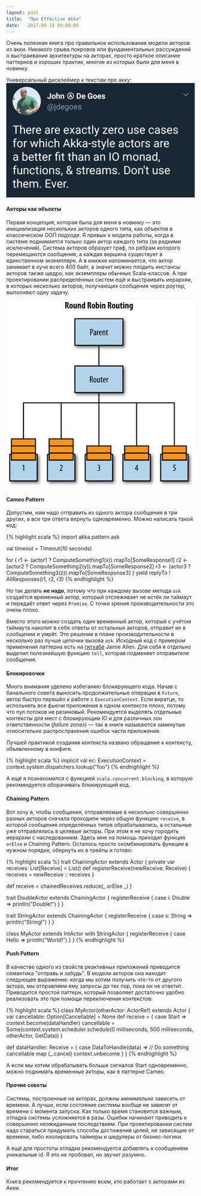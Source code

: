 ```yaml
---
layout: post
title:  "Про Effective Akka"
date:   2017-09-18 00:00:00
---
```


Очень полезная книга про правильное использование модели акторов из акки. Никакого срыва покровов или фундаментальных рассуждений о выстраивании архитектуры на акторах, просто краткое описание паттернов и хороших практик, многие из которых были для меня в новинку.

Универсальный дисклеймер к текстам про акку:
![](/assets/images/effective-akka/degoes-c.jpg)

#### Акторы как объекты

Первая концепция, которая была для меня в новинку &mdash; это инициализация нескольких акторов одного типа, как объектов в классическом ООП подходе. Я привык к модели работы, когда в системе поднимается только один актор каждого типа (за редкими исключения). Система акторов образует граф, по рёбрам которого перемещаются сообщения, а каждая вершина существует в единственном экземпляре. А в книжке напоминается, что актор занимает в куче всего 400 байт, а значит можно плодить инстансы акторов также щедро, как экземпляры обычных Scala-классов. А при проектировании распределённых систем ещё и выстраивать иерархии, в которых несколько акторов, получающих сообщения через роутер, выполняют одну задачу.

![](/assets/images/effective-akka/round-robin.png)

#### Cameo Pattern

Допустим, нам надо отправить из одного актора сообщения в три других, а все три ответа вернуть одновременно. Можно написать такой код:

{% highlight scala %}
import akka.pattern.ask

val timeout = Timeout(10 seconds)

for {
  r1 <- (actor1 ? ComputeSomething1(x)).mapTo[SomeResponse1]
  r2 <- (actor2 ? ComputeSomething2(y)).mapTo[SomeResponse2]
  r3 <- (actor3 ? ComputeSomething3(z)).mapTo[SomeResponse3]
} yield replyTo ! AllResponses(r1, r2, r3)
{% endhighlight %}

Но так делать __не надо__, потому что при каждому вызове метода `ask` создаётся временный актор, который отслеживает не истёк ли таймаут и передаёт ответ через `Promise`. С точки зрения производительности это _очень_ плохо.

Вместо этого можно создать один временный актор, который с учётом таймаута накопит в себе ответы от остальных акторов, отправит их в _сообщении_ и умрёт. Это решение в плане производительности в несколько раз лучше цепочки вызова `ask`. Исходный код с примером применения паттерна есть на [гитхабе](https://github.com/jamie-allen/effective_akka/blob/master/src/main/scala/org/jamieallen/effectiveakka/pattern/cameo/Cameo.scala) Jamie Allen. Для себя я отдельно выделил полезнейшую функцию `tell`, которая подменяет отправителя сообщения.

#### Блокировочки

Много внимания уделено избеганию блокирующего кода. Начав с банального совета выносить продолжительные операции в `Future`, автор быстро перешёл к работе с `ExecutionContext`. Если вкратце, то испольнять все фьючи приложения в одном контексте плохо, потому что пул потоков не резиновый. Рекомендуется выделять отдельные контексты для мест с блокирующим IO и для различных зон ответственности (_failure zones_) &mdash; так в книге называются замкнутые относительно распространения ошибок части приложения. 

Лучшей практикой создания контекста названо обращение к контексту, объявленному в конфиге.

{% highlight scala %}
implicit val ec: ExecutionContext = context.system.dispatchers.lookup("foo")
{% endhighlight %}

А ещё я познакомился с функцией `scala.concurrent.blocking`, в которую рекомендуется оборачивать блокирующий код.

#### Chaining Pattern

Вот хочу я, чтобы сообщения, отправляемые в несколько совершенно разных акторов сначала проходили через общую функцию `receive`, в которой сообщения определённых типов обрабатывались, а остальные уже отправлялись в целевые акторы. При этом я не хочу городить иерархии с наследованием. Здесь мне на помощь приходит функция `orElse` и Chaining Pattern. Осталось просто скомбинировать функции в нужном порядке, обернуть их в трейты и готово:

{% highlight scala %}
trait ChainingActor extends Actor {
  private var receives: List[Receive] = List()
  def registerReceive(newReceive: Receive) {
    receives = newReceive :: receives
  }
  
  def receive = chainedReceives.reduce(_ orElse _)
}

trait DoubleActor extends ChainingActor {
  registerReceive {
    case i: Double => println("Double!")
  }
}

trait StringActor extends ChainingActor {
  registerReceive {
    case s: String => println("String!")
  }
}

class MyActor extends IntActor with StringActor {
  registerReceive {
    case Hello => println("World!")
  }
}
{% endhighlight %}

#### Push Pattern

В качестве одного из свойств реактивных приложений приводится семантика "отправь и забудь". В модели акторов она находит следующее выражение: когда мы хотим получить что-то от другого актора, мы отправляем ему запросы до тех пор, пока он не ответит. Приводится простой паттерн, который позволяет достаточно удобно реализовать это при помощи переключения контекстов:

{% highlight scala %}
class MyActor(otherActor: ActorRef) extends Actor {
  var cancellable: Option[Cancellable] = None
  def receive = {
    case Start =>
      context.become(dataHandler)
      cancellable = Some(context.system.scheduler.schedule(0 milliseconds, 500 milliseconds, otherActor, GetData))
  }
  
  def dataHandler: Receive = {
    case DataToHandle(data) =>
      // Do something
      cancellable map (_.cancel)
      context.unbecome
    }
}
{% endhighlight %}

А если мы хотим обрабатывать больше сигналов Start одновременно, можно поднимать временные акторы, как в паттерне Cameo.

#### Прочие советы

Системы, построенные на акторах, должны _минимально_ зависеть от времени. А лучше, если состояние системы вообще не зависит от времени с момента запуска. Как только время становится важным, отладка системы усложняется в разы. Ошибки начинают приводить к совершенно неожиданным последствиям. При проектировании систем надо стараться придумать способы достижения целей, не зависящие от времени, либо изолировать таймеры и шедулеры от бизнес-логики.

А ещё для простоты отладки рекомендуется добавлять к сообщениям уникальные id. Я это не пробовал, но звучит разумно.

#### Итог

Книга рекомендуется к прочтению всем, кто работает с акторами из Акки.